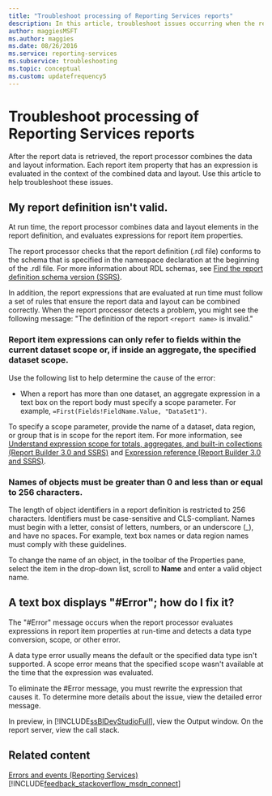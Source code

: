 ```yaml
---
title: "Troubleshoot processing of Reporting Services reports"
description: In this article, troubleshoot issues occurring when the report processor combines data and layout information and evaluates report item property expressions.
author: maggiesMSFT
ms.author: maggies
ms.date: 08/26/2016
ms.service: reporting-services
ms.subservice: troubleshooting
ms.topic: conceptual
ms.custom: updatefrequency5
---
```

# Troubleshoot processing of Reporting Services reports
After the report data is retrieved, the report processor combines the data and layout information. Each report item property that has an expression is evaluated in the context of the combined data and layout. Use this article to help troubleshoot these issues.   
  
## My report definition isn't valid.  
At run time, the report processor combines data and layout elements in the report definition, and evaluates expressions for report item properties.   
  
The report processor checks that the report definition (.rdl file) conforms to the schema that is specified in the namespace declaration at the beginning of the .rdl file. For more information about RDL schemas, see [Find the report definition schema version (SSRS)](../../reporting-services/reports/find-the-report-definition-schema-version-ssrs.md).  
  
In addition, the report expressions that are evaluated at run time must follow a set of rules that ensure the report data and layout can be combined correctly. When the report processor detects a problem, you might see the following message: "The definition of the report `<report name>` is invalid."  
  
### Report item expressions can only refer to fields within the current dataset scope or, if inside an aggregate, the specified dataset scope.  
  
Use the following list to help determine the cause of the error:  
* When a report has more than one dataset, an aggregate expression in a text box on the report body must specify a scope parameter. For example, `=First(Fields!FieldName.Value, "DataSet1")`.  
  
To specify a scope parameter, provide the name of a dataset, data region, or group that is in scope for the report item. For more information, see [Understand expression scope for totals, aggregates, and built-in collections (Report Builder 3.0 and SSRS)](../../reporting-services/report-design/expression-scope-for-totals-aggregates-and-built-in-collections.md) and [Expression reference (Report Builder 3.0 and SSRS)](../../reporting-services/report-design/expression-reference-report-builder-and-ssrs.md).  
  
### Names of objects must be greater than 0 and less than or equal to 256 characters.  
The length of object identifiers in a report definition is restricted to 256 characters. Identifiers must be case-sensitive and CLS-compliant. Names must begin with a letter, consist of letters, numbers, or an underscore (_), and have no spaces. For example, text box names or data region names must comply with these guidelines.   
  
To change the name of an object, in the toolbar of the Properties pane, select the item in the drop-down list, scroll to **Name** and enter a valid object name.   
  
## A text box displays "#Error"; how do I fix it?  
The "#Error" message occurs when the report processor evaluates expressions in report item properties at run-time and detects a data type conversion, scope, or other error.   
  
A data type error usually means the default or the specified data type isn't supported. A scope error means that the specified scope wasn't available at the time that the expression was evaluated.   
  
To eliminate the #Error message, you must rewrite the expression that causes it. To determine more details about the issue, view the detailed error message.   
  
In preview, in [!INCLUDE[ssBIDevStudioFull](../../includes/ssbidevstudiofull-md.md)], view the Output window. On the report server, view the call stack. 
  
  
## Related content  
[Errors and events (Reporting Services)](../../reporting-services/troubleshooting/errors-and-events-reference-reporting-services.md)  
[!INCLUDE[feedback_stackoverflow_msdn_connect](../../includes/feedback-stackoverflow-msdn-connect-md.md)]

